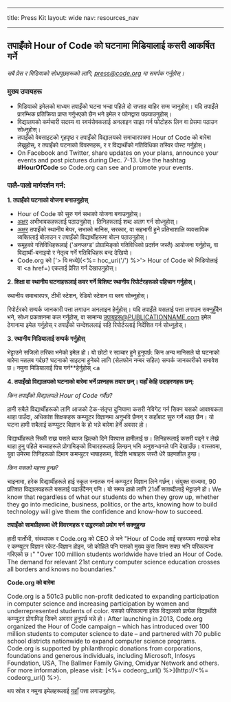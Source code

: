 * * *

title: Press Kit layout: wide nav: resources_nav

* * *

## तपाइँको Hour of Code को घटनामा मिडियालाई कसरी आकर्षित गर्ने

*सबै प्रेस र मिडियाको सोधपुछहरूको लागि, <press@code.org> मा समर्पक गर्नुहोस्।*

### मुख्य उपायहरू

  * मिडियाको इमेलको माध्यम तपाइँको घटना भन्दा पहिले दो सप्ताह बाहिर सम्म जानुहोस्। यदि तपाइँले प्रारम्भिक प्रतिक्रिया प्राप्त गर्नुभएको छैन भने इमेल र फोनद्वारा पछ्याउनुहोस्।
  * विद्यालयको कर्मचारी सदस्य वा स्वयंसेवकलाई अनलाइन साझा गर्न फोटोहरू लिन वा प्रेसमा पठाउन सोध्नुहोस्।
  * तपाइँको वेबसाइटको गृहपृष्ठ र तपाइँको विद्यालयको समाचारपत्रमा Hour of Code को बारेमा लेख्नुहोस्, र तपाइँको घटनाको विवरणहरू, र र विद्यार्थीको गतिविधिका तस्विर पोस्ट गर्नुहोस्।
  * On Facebook and Twitter, share updates on your plans, announce your events and post pictures during Dec. 7-13. Use the hashtag **#HourOfCode** so Code.org can see and promote your events.

### पालै-पालो मार्गदर्शन गर्न:

**1. तपाइँको घटनाको योजना बनाउनुहोस्**

  * Hour of Code को सुरु गर्न सभाको योजना बनाउनुहोस्।
  * [अक्षर](<%= hoc_uri('/resources/#sample-emails') %>) अभीभावकहरूलाई पठाउनुहोस्। तिनिहरूलाई शब्द अलग गर्न सोध्नुहोस्।
  * [अक्षर](<%= hoc_uri('/resources/#sample-emails') %>) तपाइँको स्थानीय मेयर, सभाको मानिस, सरकार, वा सहभागी हुने प्रतिभाशालि व्यवसायिक व्यक्तिलाई बोलाउन र तपाइँको विद्यार्थीहरूमा बोल्न पठाउनुहोस्।
  * समूहको गतिविधिहरूलाई ('अनप्लग्ड' प्रोग्रामिङ्को गतिविधिको प्रदर्शन जस्तै) आयोजना गर्नुहोस्, वा विद्यार्थी-बनाइयो र नेतृत्व गर्ने गतिविधिहरू बन्द देखियो।
  * Code.org को ['> यि मध्ये](<%= hoc_uri('/') %>'> Hour of Code को भिडियोलाई</a> वा <a href=) एकलाई प्रेरित गर्न देखाउनुहोस्। 

**2. शिक्षा वा स्थानीय घटनाहरूलाई कवर गर्ने विशिष्ट स्थानीय रिपोर्टरहरूको पहिचान गर्नुहोस्।**

स्थानीय समाचारपत्र, टीभी स्टेशन, रेडियो स्टेशन वा ब्लग सोच्नुहोस्।

रिपोर्टरको सम्पर्क जानकारी पत्ता लगाउन अनलाइन हेर्नुहोस्। यदि तपाइँले यसलाई पत्ता लगाउन सक्नुहुँदैन भने, सोध्न प्रकाशनमा कल गर्नुहोस्, वा सामान्य उपायहरू@PUBLICATIONNAME.com इमेल ठेगानामा इमेल गर्नुहोस् र तपाइँको सन्देशललाई सहि रिपोर्टरलाई निर्देशित गर्न सोध्नुहोस्।

**3. स्थानीय मिडियालाई सम्पर्क गर्नुहोस्**

भेट्टाउने सजिलो तरिका भनेको इमेल हो। यो छोटो र सञ्चार हुने हुनुपर्छ: किन अन्य मानिसले यो घटनाको बारेमा मतलब गर्दछ? घटनाको साइटमा हुनेको लागि (सेलफोन नम्बर सहित) सम्पर्क जानकारीको समावेश छ। नमुना मिडियालाई पिच गर्न**हेर्नुहोस् <a</p> 

**4. तपाइँखो विद्यालयको घटनाको बारेमा भर्ने प्रश्नहरू तयार छन्। यहाँ केहि उदाहरणहरू छन्:**

*किन तपाइँको विद्यालयले Hour of Code गर्दैछ?*

हामी सबैले विद्यार्थीहरूको लागि आजको टेक-संतृप्त दुनियामा कसरी नेविगेट गर्न सिक्न यसको आवश्यकता थाहा पाउँदा, अधिकांश शिक्षकहरू कम्प्युटर विज्ञानमा अनुभवि छैनन् र कहाँबाट सुरु गर्ने थाहा छैन। यो घटना हामी सबैलाई कम्प्युटर विज्ञान के हो भन्ने बारेमा हेर्ने अवसर हो। 

विद्यार्थीहरूले सिकी राख्न यसले ब्याज झिल्को दिने विश्वास हामीलाई छ। तिनिहरूलाई कसरी पढ्ने र लेख्ने थाहा हुनु पहिले बच्चाहरूले प्रोगामिङ्को विचारहरूलाई लिन्छन् भनि अनुशन्धानले पनि देखाउँछ। वास्तवमा, युवा उमेरमा तिनिहरूको दिमाग कमप्युटर भाषाहरूमा, विदेशि भाषाहरू जस्तै धेरै ग्रहणशील हुन्छ।

*किन यसको महत्त्व हुन्छ?*

चाइनामा, हरेक विद्यार्थीहरूले हाई स्कूल स्नातक गर्न कम्प्युटर विज्ञान लिने गर्छन्। संयुक्त राज्यमा, 90 प्रतिशत विद्यालयहरूले यसलाई पढाउँदैनन् पनि। यो समय हाम्रो लागि 21औँ सताब्दीलाई भेट्टाउने हो। We know that regardless of what our students do when they grow up, whether they go into medicine, business, politics, or the arts, knowing how to build technology will give them the confidence and know-how to succeed.

**तपाइँको सामग्रीहरूमा धेरै विवरणहरू र उद्धरणको प्रयोग गर्न सक्नुहुन्छ**

हादी पार्तोभी, संस्थापक र Code.org को CEO ले भने "Hour of Code लाई रहस्यमय नराख्ने कोड र कम्प्युटर विज्ञान रकेट-विज्ञान होइन, जो कोहिले पनि यसको मुख्य कुरा सिक्न सक्छ भनि परिकल्पना गरिएको छ।" "Over 100 million students worldwide have tried an Hour of Code. The demand for relevant 21st century computer science education crosses all borders and knows no boundaries."

**Code.org को बारेमा**

Code.org is a 501c3 public non-profit dedicated to expanding participation in computer science and increasing participation by women and underrepresented students of color. यसको परिकल्पना हरेक विद्यालको प्रत्येक विद्यार्थीले कम्प्युटर प्रोगामिङ् सिक्ने अवसर हुनुपर्छ भन्ने हो। After launching in 2013, Code.org organized the Hour of Code campaign – which has introduced over 100 million students to computer science to date – and partnered with 70 public school districts nationwide to expand computer science programs. Code.org is supported by philanthropic donations from corporations, foundations and generous individuals, including Microsoft, Infosys Foundation, USA, The Ballmer Family Giving, Omidyar Network and others. For more information, please visit: [<%= codeorg_url() %>](http://<%= codeorg_url() %>).

  
थप स्रोत र नमुना इमेलहरूलाई [यहाँ](<%= hoc_uri('/resources') %>) पत्ता लगाउनुहोस्.